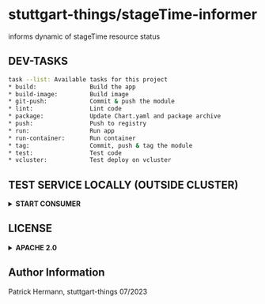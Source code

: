 # stuttgart-things/stageTime-informer

informs dynamic of stageTime resource status

## DEV-TASKS

```bash
task --list: Available tasks for this project
* build:               Build the app
* build-image:         Build image
* git-push:            Commit & push the module
* lint:                Lint code
* package:             Update Chart.yaml and package archive
* push:                Push to registry
* run:                 Run app
* run-container:       Run container
* tag:                 Commit, push & tag the module
* test:                Test code
* vcluster:            Test deploy on vcluster
```

## TEST SERVICE LOCALLY (OUTSIDE CLUSTER)

<details><summary><b>START CONSUMER</b></summary>

```
export KUBECONFIG=~/.kube/dev11
export INFORMING_KINDS="jobs;configmaps"
export INFORMING_NAMESPACE=machine-shop-packer
export REDIS_PASSWORD=<SET-ME>
export REDIS_SERVER=redis-pve.labul.sva.de
export REDIS_PORT=6379
task run
```

</details>

## LICENSE

<details><summary><b>APACHE 2.0</b></summary>

Copyright 2023 patrick hermann.

Licensed under the Apache License, Version 2.0 (the "License");
you may not use this file except in compliance with the License.
You may obtain a copy of the License at

    http://www.apache.org/licenses/LICENSE-2.0

Unless required by applicable law or agreed to in writing, software
distributed under the License is distributed on an "AS IS" BASIS,
WITHOUT WARRANTIES OR CONDITIONS OF ANY KIND, either express or implied.
See the License for the specific language governing permissions and
limitations under the License.

</details>

Author Information
------------------
Patrick Hermann, stuttgart-things 07/2023
